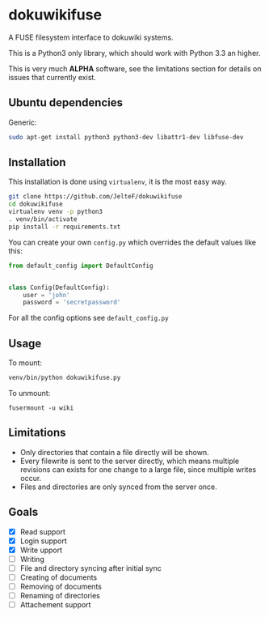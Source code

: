 # dokuwikifuse
A FUSE filesystem interface to dokuwiki systems.

This is a Python3 only library, which should work with Python 3.3 an higher.

This is very much **ALPHA** software, see the limitations section for details on
issues that currently exist.


## Ubuntu dependencies
Generic:
```bash
sudo apt-get install python3 python3-dev libattr1-dev libfuse-dev
```

## Installation
This installation is done using `virtualenv`, it is the most easy way.
```bash
git clone https://github.com/JelteF/dokuwikifuse
cd dokuwikifuse
virtualenv venv -p python3
. venv/bin/activate
pip install -r requirements.txt
```

You can create your own `config.py` which overrides the default values like
this:

```python
from default_config import DefaultConfig


class Config(DefaultConfig):
    user = 'john'
    password = 'secretpassword'
```

For all the config options see `default_config.py`

## Usage
To mount:
```bash
venv/bin/python dokuwikifuse.py
```
To unmount:
```
fusermount -u wiki
```

## Limitations
- Only directories that contain a file directly will be shown.
- Every filewrite is sent to the server directly, which means multiple revisions
    can exists for one change to a large file, since multiple writes occur.
- Files and directories are only synced from the server once.

## Goals
- [x] Read support
- [x] Login support
- [x] Write upport
- [ ] Writing
- [ ] File and directory syncing after initial sync
- [ ] Creating of documents
- [ ] Removing of documents
- [ ] Renaming of directories
- [ ] Attachement support
